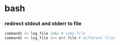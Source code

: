 bash
====

### redirect stdout and stderr to file

```bash
command1 >> log_file 2>&1 # same file
command1 >> log_file 2>> err_file # different files
```

